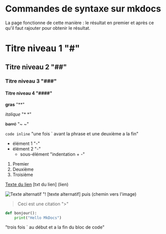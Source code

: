 # Commandes de syntaxe sur mkdocs

La page fonctionne de cette manière : le résultat en premier et après ce qu'il faut rajouter pour obtenir le résultat.
# Titre niveau 1 "#"

## Titre niveau 2 "##"

### Titre niveau 3 "###"

#### Titre niveau 4 "####"

**gras** "**"

*italique* "* *"

~~barré~~ "~ ~"

`code inline` "une fois ` avant la phrase et une deuxième a la fin"

- élément 1 "-"
- élément 2 "-"
  - sous-élément "indentation + -"

1. Premier
2. Deuxième
3. Troisième

[Texte du lien](https://exemple.com) [txt du lien] (lien)

![Texte alternatif](chemin/vers/image.png) "! [texte alternatif] puis (chemin vers l'image)

> Ceci est une citation ">"

```python
def bonjour():
    print("Hello MkDocs")
```
"trois fois ` au début et a la fin du bloc de code"









